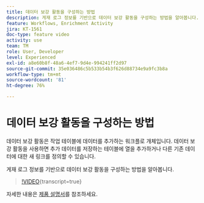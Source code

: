 ```yaml
---
title: 데이터 보강 활동을 구성하는 방법
description: 게재 로그 정보를 기반으로 데이터 보강 활동을 구성하는 방법을 알아봅니다.
feature: Workflows, Enrichment Activity
jira: KT-1561
doc-type: feature video
activity: use
team: TM
role: User, Developer
level: Experienced
exl-id: a8e60b8f-48a6-4ef7-9d4e-994241ff2d97
source-git-commit: 35e036486c5b533b54b3f626d88734e9a9fc3b8a
workflow-type: tm+mt
source-wordcount: '81'
ht-degree: 76%

---
```


# 데이터 보강 활동을 구성하는 방법

데이터 보강 활동은 작업 테이블에 데이터를 추가하는 워크플로 개체입니다. 데이터 보강 활동을 사용하면 추가 데이터를 저장하는 테이블에 열을 추가하거나 다른 기존 데이터에 대한 새 링크를 정의할 수 있습니다.

게재 로그 정보를 기반으로 데이터 보강 활동을 구성하는 방법을 알아봅니다.

>[!VIDEO](https://video.tv.adobe.com/v/25193?quality=12&learn=on){transcript=true}

자세한 내용은 [제품 설명서](https://experienceleague.adobe.com/docs/campaign-classic/using/automating-with-workflows/targeting-activities/enrichment.html?lang=ko)를 참조하세요.
